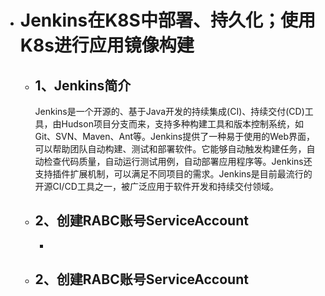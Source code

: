 + # Jenkins在K8S中部署、持久化；使用K8s进行应用镜像构建
  + ## 1、Jenkins简介
    Jenkins是一个开源的、基于Java开发的持续集成(CI)、持续交付(CD)工具，由Hudson项目分支而来，支持多种构建工具和版本控制系统，如Git、SVN、Maven、Ant等。Jenkins提供了一种易于使用的Web界面，可以帮助团队自动构建、测试和部署软件。它能够自动触发构建任务，自动检查代码质量，自动运行测试用例，自动部署应用程序等。Jenkins还支持插件扩展机制，可以满足不同项目的需求。Jenkins是目前最流行的开源CI/CD工具之一，被广泛应用于软件开发和持续交付领域。
  + ## 2、创建RABC账号ServiceAccount
    + 
  + ## 2、创建RABC账号ServiceAccount